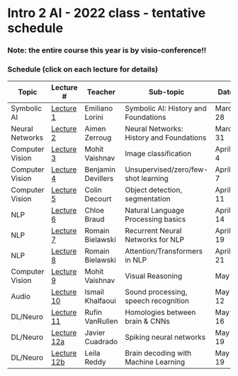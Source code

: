 # Intro 2 AI  -  2022 class  -  tentative schedule

### Note: the entire course this year is by visio-conference!!

### Schedule (click on each lecture for details)

| Topic | Lecture # | Teacher | Sub-topic | Date  |  Time   |
|--------------|---------|---------------|----------------------------|--------------|--------|
| Symbolic AI  | [Lecture 1](./Lecture1/index.md) | Emiliano Lorini | Symbolic AI: History and Foundations |  March 28 | 5-7pm |
| Neural Networks  | [Lecture 2](./Lecture2/index.md) | Aimen Zerroug | Neural Networks: History and Foundations |  March 31 | 5-7pm |
| Computer Vision  | [Lecture 3](./Lecture3/index.md) | Mohit Vaishnav | Image classification |  April 4 | 5-7pm |
| Computer Vision  | [Lecture 4](./Lecture4/index.md) | Benjamin Devillers | Unsupervised/zero/few-shot learning |  April 7 | 5-7:30pm |
| Computer Vision  | [Lecture 5](./Lecture5/index.md) | Colin Decourt | Object detection, segmentation |  April 11 | 5-7pm |
| NLP  | [Lecture 6](./Lecture6/index.md) | Chloe Braud | Natural Language Processing basics |  April 14 | 5-7pm |
| NLP  | [Lecture 7](./Lecture7/index.md) | Romain Bielawski | Recurrent Neural Networks for NLP |  April 19 | 5-7pm |
| NLP  | [Lecture 8](./Lecture8/index.md) | Romain Bielawski | Attention/Transformers in NLP |  April 21 | 5-7pm |
| Computer Vision  | [Lecture 9](./Lecture9/index.md) | Mohit Vaishnav | Visual Reasoning |  May 9 | 5-7pm |
| Audio  | [Lecture 10](./Lecture10/index.md) | Ismail Khalfaoui | Sound processing, speech recognition |  May 12 | 5-7pm |
| DL/Neuro  | [Lecture 11](./Lecture11/index.md) | Rufin VanRullen | Homologies between brain & CNNs |  May 16 | 5-7pm |
| DL/Neuro  | [Lecture 12a](./Lecture12a/index.md) | Javier Cuadrado  | Spiking neural networks |  May 19 | 5-6pm |
| DL/Neuro  | [Lecture 12b](./Lecture12b/index.md) | Leila Reddy | Brain decoding with Machine Learning |  May 19 | 6-7pm |
